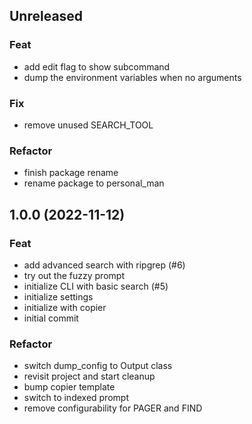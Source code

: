 ## Unreleased

### Feat

- add edit flag to show subcommand
- dump the environment variables when no arguments

### Fix

- remove unused SEARCH_TOOL

### Refactor

- finish package rename
- rename package to personal_man

## 1.0.0 (2022-11-12)

### Feat

- add advanced search with ripgrep (#6)
- try out the fuzzy prompt
- initialize CLI with basic search (#5)
- initialize settings
- initialize with copier
- initial commit

### Refactor

- switch dump_config to Output class
- revisit project and start cleanup
- bump copier template
- switch to indexed prompt
- remove configurability for PAGER and FIND
